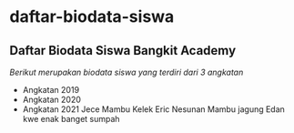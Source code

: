 daftar-biodata-siswa
==
Daftar Biodata Siswa Bangkit Academy
--
*Berikut merupakan biodata siswa yang terdiri dari 3 angkatan*
- Angkatan 2019
- Angkatan 2020
- Angkatan 2021
Jece Mambu Kelek
Eric Nesunan Mambu jagung
Edan kwe
enak banget sumpah  
